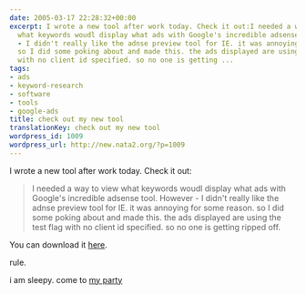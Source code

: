 ```yaml
---
date: 2005-03-17 22:28:32+00:00
excerpt: I wrote a new tool after work today. Check it out:I needed a way to view
  what keywords woudl display what ads with Google's incredible adsense tool. However
  - I didn't really like the adnse preview tool for IE. it was annoying for some reason.
  so I did some poking about and made this. the ads displayed are using the test flag
  with no client id specified. so no one is getting ...
tags:
- ads
- keyword-research
- software
- tools
- google-ads
title: check out my new tool
translationKey: check out my new tool
wordpress_id: 1009
wordpress_url: http://new.nata2.org/?p=1009
---
```


<p>I wrote a new tool after work today. Check it out:</p><blockquote>I needed a way to view what keywords woudl display what ads with Google's incredible adsense tool. However - I didn't really like the adnse preview tool for IE. it was annoying for some reason. so I did some poking about and made this. the ads displayed are using the test flag with no client id specified. so no one is getting ripped off. </blockquote><p>You can download it <a href="http://dopeman.org/aqt/" target="_self">here</a>.</p><p>rule. </p><p>i am sleepy. come to <a href="http://www.drugpenismachine.com/" target="_self">my party</a></p>